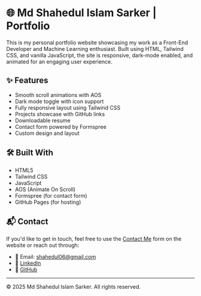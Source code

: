 # 🌐 Md Shahedul Islam Sarker | Portfolio

This is my personal portfolio website showcasing my work as a Front-End Developer and Machine Learning enthusiast. Built using HTML, Tailwind CSS, and vanilla JavaScript, the site is responsive, dark-mode enabled, and animated for an engaging user experience.

## ✨ Features

- Smooth scroll animations with AOS
- Dark mode toggle with icon support
- Fully responsive layout using Tailwind CSS
- Projects showcase with GitHub links
- Downloadable resume
- Contact form powered by Formspree
- Custom design and layout

## 🛠️ Built With

- HTML5
- Tailwind CSS
- JavaScript
- AOS (Animate On Scroll)
- Formspree (for contact form)
- GitHub Pages (for hosting)

## 📬 Contact

If you'd like to get in touch, feel free to use the [Contact Me](#contact) form on the website or reach out through:

- 📧 Email: shahedul06@gmail.com
- 🔗 [LinkedIn](https://www.linkedin.com/in/shahed-ul-islam-84294915a/)
- 🐙 [GitHub](https://github.com/Shahedul19)

---

© 2025 Md Shahedul Islam Sarker. All rights reserved.